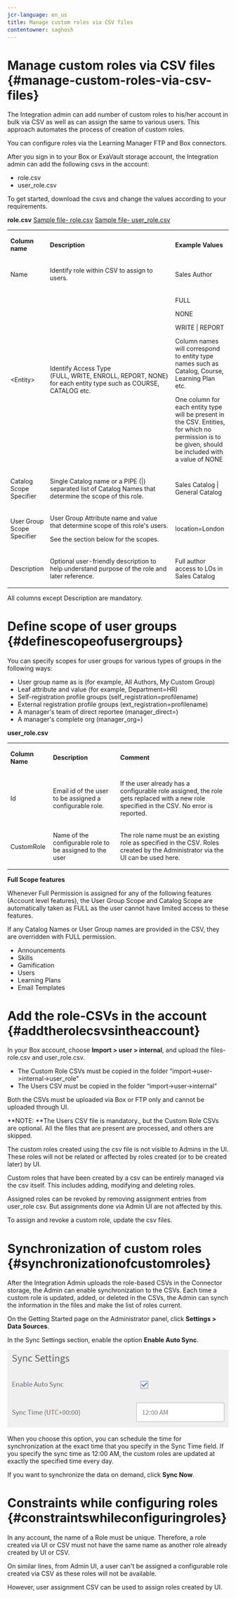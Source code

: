 ```yaml
---
jcr-language: en_us
title: Manage custom roles via CSV files
contentowner: saghosh
---
```



# Manage custom roles via CSV files {#manage-custom-roles-via-csv-files}

The Integration admin can add number of custom roles to his/her account in bulk via CSV as well as can assign the same to various users. This approach automates the process of creation of custom roles.

You can configure roles via the Learning Manager FTP and Box connectors.

After you sign in to your Box or ExaVault storage account, the Integration admin can add the following csvs in the account:

* role.csv
* user_role.csv

To get started, download the csvs and change the values according to your requirements.

**role.csv**
[Sample file- role.csv](/content/dam/help/en/captivate-prime/integration-admin/feature-summary/configure-role-csv-files/jcr_content/main-pars/download_section/download-1/role.csv) [Sample file- user_role.csv](/content/dam/help/en/captivate-prime/integration-admin/feature-summary/configure-role-csv-files/jcr_content/main-pars/download_section/download-2/user_role.csv) 

<table> 
 <tbody>
  <tr> 
   <td><p><b>Column name</b></p> </td> 
   <td><p><b>Description</b></p> </td> 
   <td><p><b>Example Values</b></p> </td> 
  </tr> 
  <tr> 
   <td><p>Name</p> </td> 
   <td><p>Identify role within CSV to assign to users.</p> </td> 
   <td><p>Sales Author</p> </td> 
  </tr> 
  <tr> 
   <td><p>&lt;Entity&gt;</p> </td> 
   <td><p>Identify Access Type (FULL,&nbsp;WRITE,&nbsp;ENROLL,&nbsp;REPORT,&nbsp;NONE) for each entity type such as COURSE, CATALOG etc.</p></td> 
   <td><p>FULL</p> <p>NONE</p> <p>WRITE | REPORT</p> <p>Column names will correspond to entity type names such as Catalog, Course, Learning Plan etc.</p> <p>One column for each entity type will be present in the CSV. Entities, for which no permission is to be given, should be included with a value of NONE</p> </td> 
  </tr> 
  <tr> 
   <td><p>Catalog Scope Specifier</p> </td> 
   <td><p>Single Catalog name or a PIPE (|) separated list of Catalog Names that determine the scope of this role.</p> </td> 
   <td><p>Sales Catalog | General Catalog</p> </td> 
  </tr> 
  <tr> 
   <td><p>User Group Scope Specifier</p> </td> 
   <td><p>User Group Attribute name and value that determine scope of this role's users.</p> <p>See the section below for the scopes.</p> </td> 
   <td><p>location=London</p> </td> 
  </tr> 
  <tr> 
   <td><p>Description</p> </td> 
   <td><p>Optional user-friendly description to help understand purpose of the role and later reference.</p> </td> 
   <td><p>Full author access to LOs in Sales Catalog</p> </td> 
  </tr> 
 </tbody>
</table>

All columns except Description are mandatory.

# Define scope of user groups {#definescopeofusergroups}

You can specify scopes for user groups for various types of groups in the following ways:

* User group name as is (for example, All Authors, My Custom Group)
* Leaf attribute and value (for example, Department=HR)
* Self-registration profile groups (self_registration=profilename)
* External registration profile groups (ext_registration=profilename)
* A manager's team of direct reportee (manager_direct=<emailid>)
* A manager's complete org (manager_org=<emailid>)

**user_role.csv**

<table> 
 <tbody>
  <tr> 
   <td><p><b>Column Name</b></p> </td> 
   <td><p><b>Description</b></p> </td> 
   <td><p><b>Comment</b></p> </td> 
  </tr> 
  <tr> 
   <td><p>Id</p> </td> 
   <td><p>Email id of the user to be assigned a configurable role.</p> </td> 
   <td><p>If the user already has a configurable role assigned, the role gets replaced with a new role specified in the CSV. No error is reported.</p> </td> 
  </tr> 
  <tr> 
   <td><p>CustomRole</p> </td> 
   <td><p>Name of the configurable role to be assigned to the user</p> </td> 
   <td><p>The role name must be an existing role as specified in the CSV. Roles created by the Administrator via the UI can be used here.</p> </td> 
  </tr> 
 </tbody>
</table>

**Full Scope features**

Whenever Full Permission is assigned for any of the following features (Account level features), the User Group Scope and Catalog Scope are automatically taken as FULL as the user cannot have limited access to these features.

If any Catalog Names or User Group names are provided in the CSV, they are overridden with FULL permission.

* Announcements
* Skills
* Gamification
* Users
* Learning Plans
* Email Templates

# Add the role-CSVs in the account {#addtherolecsvsintheaccount}

In your Box account, choose **Import > user > internal**, and upload the files- role.csv and user_role.csv.

* The Custom Role CSVs must be copied in the folder “import->user->internal->user_role”
* The Users CSV must be copied in the folder “import->user->internal”

Both the CSVs must be uploaded via Box or FTP only and cannot be uploaded through UI.&nbsp;

**NOTE: **The Users CSV file is mandatory., but the Custom Role CSVs are optional. All the files that are present are processed, and others are skipped.

The custom roles created using the csv file is not visible to Admins in the UI. These roles will not be related or affected by roles created (or to be created later) by UI.

Custom roles that have been created by a csv can be entirely managed via the csv itself.&nbsp;This includes adding, modifying and deleting roles.

Assigned roles can be revoked by removing assignment entries from user_role csv. But assignments done via Admin UI are not affected by this.

To assign and revoke a custom role, update the csv files.

# Synchronization of custom roles {#synchronizationofcustomroles}

After the Integration Admin uploads the role-based CSVs in the Connector storage, the Admin can enable synchronization to the CSVs. Each time a custom role is updated, added, or deleted in the CSVs, the Admin can synch the information in the files and make the list of roles current.

On the Getting Started page on the Administrator panel, click **Settings > Data Sources**.

In the Sync Settings section, enable the option **Enable Auto Sync**.

![](assets/sync-settings.png)

When you choose this option, you can schedule the time for synchronization at the exact time that you specify in the Sync Time field. If you specify the sync time as 12:00 AM, the custom roles are updated at exactly the specified time every day.

If you want to synchronize the data on demand, click **Sync Now**.

# Constraints while configuring roles {#constraintswhileconfiguringroles}

In any account, the name of a Role must be unique. Therefore, a role created via UI or CSV must not have the same name as another role already created by UI or CSV.

On similar lines, from Admin UI, a user can't be assigned a configurable role created via CSV as these roles will not be available.

However, user assignment CSV can be used to assign roles created by UI.
